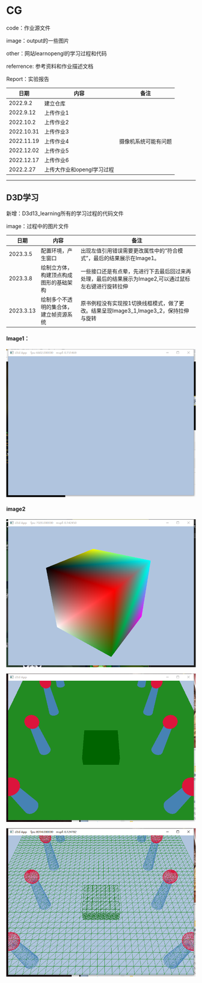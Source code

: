 # CG

code：作业源文件

image：output的一些图片

other：网站learnopengl的学习过程和代码

referrence: 参考资料和作业描述文档

Report：实验报告

| 日期 | 内容 |备注|
| ---- | ---- | ---- |
| 2022.9.2 | 建立仓库 ||
|2022.9.12|上传作业1||
|2022.10.2|上传作业2||
|2022.10.31|上传作业3||
|2022.11.19|上传作业4|摄像机系统可能有问题|
|2022.12.02|上传作业5||
|2022.12.17|上传作业6||
|2022.2.27|上传大作业和opengl学习过程|

___

## D3D学习

新增：D3d13_learning所有的学习过程的代码文件

image：过程中的图片文件

| 日期 | 内容 |备注|
| ---- | ---- | ---- |
|2023.3.5|配置环境，产生窗口|出现左值引用错误需要更改属性中的“符合模式”，最后的结果展示在Image1。|
|2023.3.8|绘制立方体，构建顶点构成图形的基础架构|一些接口还是有点晕，先进行下去最后回过来再处理，最后的结果展示为Image2,可以通过鼠标左右键进行旋转拉伸|
|2023.3.13|绘制多个不透明的集合体，建立帧资源系统|原书例程没有实现按1切换线框模式，做了更改。结果呈现Image3_1,Image3_2，保持拉伸与旋转|

#### Image1：

![Image1](.\image\Image1.png)

#### image2

![Image2](.\image\Image2.png)

![Image3_1](.\image\Image3_1.png)

![Image3_2](.\image\Image3_2.png)
